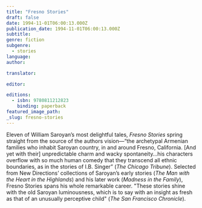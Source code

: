 ```yaml
---
title: "Fresno Stories"
draft: false
date: 1994-11-01T06:00:13.000Z
publication_date: 1994-11-01T06:00:13.000Z
subtitle:
genre: fiction
subgenre:
  - stories
language:
author:

translator:

editor:

editions:
  - isbn: 9780811212823
    binding: paperback
featured_image_path:
_slug: fresno-stories
---
```


Eleven of William Saroyan’s most delightful tales, _Fresno Stories_ spring straight from the source of the authors vision––“the archetypal Armenian families who inhabit Saroyan country, in and around Fresno, California. [And yet with their] unpredictable charm and wacky spontaneity…his characters overflow with so much human comedy that they transcend all ethnic boundaries, as in the stories of I.B. Singer” (_The Chicago Tribune_). Selected from New Directions’ collections of Saroyan’s early stories (_The Man with the Heart in the Highlands_) and his later work (_Madness in the Family_), Fresno Stories spans his whole remarkable career. "These stories shine with the old Saroyan luminousness, which is to say with an insight as fresh as that of an unusually perceptive child" (_The San Francisco Chronicle_).


